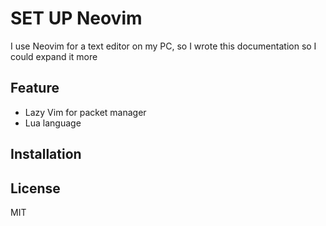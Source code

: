 # SET UP Neovim
  I use Neovim for a text editor on my PC, so I wrote this documentation so I could expand it more
## Feature 
  - Lazy Vim for packet  manager
  - Lua language

## Installation

## License
MIT
